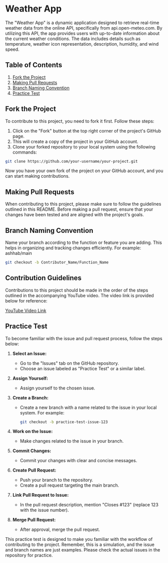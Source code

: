 # Weather App

The "Weather App" is a dynamic application designed to retrieve real-time weather data from the online API, specifically from api.open-meteo.com. By utilizing this API, the app provides users with up-to-date information about the current weather conditions. The data includes details such as temperature, weather icon representation, description, humidity, and wind speed.

## Table of Contents

1. [Fork the Project](#fork-the-project)
2. [Making Pull Requests](#making-pull-requests)
3. [Branch Naming Convention](#branch-naming-convention)
4. [Practice Test](#practice-test)

## Fork the Project

To contribute to this project, you need to fork it first. Follow these steps:

1. Click on the "Fork" button at the top right corner of the project's GitHub page.
2. This will create a copy of the project in your GitHub account.
3. Clone your forked repository to your local system using the following commands:

```bash
git clone https://github.com/your-username/your-project.git
```

Now you have your own fork of the project on your GitHub account, and you can start making contributions.

## Making Pull Requests

When contributing to this project, please make sure to follow the guidelines outlined in this README. Before making a pull request, ensure that your changes have been tested and are aligned with the project's goals.

## Branch Naming Convention

Name your branch according to the function or feature you are adding. This helps in organizing and tracking changes efficiently. For example: ashhab/main

```bash
git checkout -b Contributor_Name/Function_Name
```

## Contribution Guidelines

Contributions to this project should be made in the order of the steps outlined in the accompanying YouTube video. The video link is provided below for reference:

[YouTube Video Link](https://www.youtube.com/watch?v=8ZcEYv2ezWc)

## Practice Test

To become familiar with the issue and pull request process, follow the steps below:

1. **Select an Issue:**
   - Go to the "Issues" tab on the GitHub repository.
   - Choose an issue labeled as "Practice Test" or a similar label.

2. **Assign Yourself:**
   - Assign yourself to the chosen issue.

3. **Create a Branch:**
   - Create a new branch with a name related to the issue in your local system. For example:
     ```bash
     git checkout -b practice-test-issue-123
     ```

4. **Work on the Issue:**
   - Make changes related to the issue in your branch.

5. **Commit Changes:**
   - Commit your changes with clear and concise messages.

6. **Create Pull Request:**
   - Push your branch to the repository.
   - Create a pull request targeting the main branch.

7. **Link Pull Request to Issue:**
   - In the pull request description, mention "Closes #123" (replace 123 with the issue number).
8. **Merge Pull Request:**
    - After approval, merge the pull request.

This practice test is designed to make you familiar with the workflow of contributing to the project. Remember, this is a simulation, and the issue and branch names are just examples. Please check the actual issues in the repository for practice.